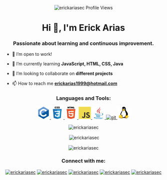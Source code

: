 <p align="center"> <img src="https://komarev.com/ghpvc/?username=erickariasec&label=Profile%20views&color=0e75b6&style=for-the-badge" alt="erickariasec Profile Views" /> </p>

<h1 align="center">Hi 👋, I'm Erick Arias</h1>
<h3 align="center">Passionate about learning and continuous improvement.</h3>

- 🔭 I’m open to work!

- 🌱 I’m currently learning **JavaScript, HTML, CSS, Java**

- 👯 I’m looking to collaborate on **different projects**

- 📫 How to reach me **erickarias1999@hotmail.com**

<h3 align="center">Languages and Tools:</h3>
<p align="center"> <a href="https://www.cprogramming.com/" target="_blank" rel="noreferrer"> <img src="https://raw.githubusercontent.com/devicons/devicon/master/icons/c/c-original.svg" alt="c" width="40" height="40"/> </a> <a href="https://www.w3schools.com/css/" target="_blank" rel="noreferrer"> <img src="https://raw.githubusercontent.com/devicons/devicon/master/icons/css3/css3-original-wordmark.svg" alt="css3" width="40" height="40"/> </a> <a href="https://www.w3.org/html/" target="_blank" rel="noreferrer"> <img src="https://raw.githubusercontent.com/devicons/devicon/master/icons/html5/html5-original-wordmark.svg" alt="html5" width="40" height="40"/> </a> <a href="https://developer.mozilla.org/en-US/docs/Web/JavaScript" target="_blank" rel="noreferrer"> <img src="https://raw.githubusercontent.com/devicons/devicon/master/icons/javascript/javascript-original.svg" alt="javascript" width="40" height="40"/> </a> <a href="https://www.java.com" target="_blank" rel="noreferrer"> <img src="https://raw.githubusercontent.com/devicons/devicon/master/icons/java/java-original.svg" alt="java" width="40" height="40"/> </a> </a> <a href="https://git-scm.com/" target="_blank" rel="noreferrer"> <img src="https://www.vectorlogo.zone/logos/git-scm/git-scm-icon.svg" alt="git" width="40" height="40"/> </a> <a href="https://www.linux.org/" target="_blank" rel="noreferrer"> <img src="https://raw.githubusercontent.com/devicons/devicon/master/icons/linux/linux-original.svg" alt="linux" width="40" height="40"/> </a> </p>

<p align="center"><img align="center" src="https://github-readme-stats.vercel.app/api/top-langs?username=erickariasec&theme=algolia&show_icons=true&locale=en&layout=compact" alt="erickariasec" /></p>

<p align="center">&nbsp;<img align="center" src="https://github-readme-stats.vercel.app/api?username=erickariasec&theme=algolia&show_icons=true&locale=en" alt="erickariasec" /></p>

<p align="center"><img align="center" src="https://github-readme-streak-stats.herokuapp.com/?user=erickariasec&theme=algolia" alt="erickariasec" /></p>

<h3 align="center">Connect with me:</h3>
<p align="center">
<a href="https://twitter.com/erickariasec" target="blank"><img align="center" src="https://raw.githubusercontent.com/rahuldkjain/github-profile-readme-generator/master/src/images/icons/Social/twitter.svg" alt="erickariasec" height="30" width="40" /></a>
<a href="https://linkedin.com/in/erickariasec" target="blank"><img align="center" src="https://raw.githubusercontent.com/rahuldkjain/github-profile-readme-generator/master/src/images/icons/Social/linked-in-alt.svg" alt="erickariasec" height="30" width="40" /></a>
<a href="https://instagram.com/erickariasec" target="blank"><img align="center" src="https://raw.githubusercontent.com/rahuldkjain/github-profile-readme-generator/master/src/images/icons/Social/instagram.svg" alt="erickariasec" height="30" width="40" /></a>
<a href="https://www.behance.net/erickariasec" target="blank"><img align="center" src="https://raw.githubusercontent.com/rahuldkjain/github-profile-readme-generator/master/src/images/icons/Social/behance.svg" alt="erickariasec" height="30" width="40" /></a>
<a href="https://www.hackerrank.com/erickariasec" target="blank"><img align="center" src="https://raw.githubusercontent.com/rahuldkjain/github-profile-readme-generator/master/src/images/icons/Social/hackerrank.svg" alt="erickariasec" height="30" width="40" /></a>
</p>
